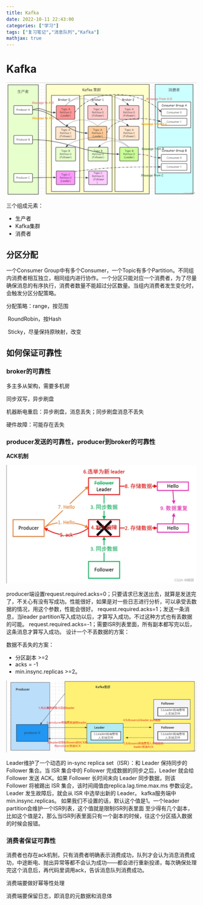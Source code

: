```yaml
---
title: Kafka
date: 2022-10-11 22:43:00
categories: ["学习"]
tags: ["复习笔记","消息队列","Kafka"]
mathjax: true
---
```


# Kafka

![cfa79b30e57548c894fa06ed0bdf3c03](kafka/cfa79b30e57548c894fa06ed0bdf3c03.jpg)

三个组成元素：

- 生产者
- Kafka集群
- 消费者

## 分区分配

一个Consumer Group中有多个Consumer，一个Topic有多个Partition。不同组内消费者相互独立，相同组内进行协作。一个分区只能对应一个消费者，为了尽量确保消息的有序执行，消费者数量不能超过分区数量。当组内消费者发生变化时，会触发分区分配策略。

<!--more-->

分配策略：range，按范围

​					RoundRobin，按Hash

​					Sticky，尽量保持原映射，改变

## 如何保证可靠性

### broker的可靠性

多主多从架构，需要多机房

同步双写，异步刷盘

机器断电重启：异步刷盘，消息丢失；同步刷盘消息不丢失

硬件故障：可能存在丢失

### producer发送的可靠性，producer到broker的可靠性

**ACK机制**

![9715111fbe814854b01de917a3c4632d](kafka/9715111fbe814854b01de917a3c4632d.jpg)

producer端设置request.required.acks=0；只要请求已发送出去，就算是发送完了，不关心有没有写成功。性能很好，如果是对一些日志进行分析，可以承受丢数据的情况，用这个参数，性能会很好。
request.required.acks=1；发送一条消息，当leader partition写入成功以后，才算写入成功。不过这种方式也有丢数据的可能。
request.required.acks=-1；需要ISR列表里面，所有副本都写完以后，这条消息才算写入成功。
设计一个不丢数据的方案：

数据不丢失的方案：

- 分区副本 >=2 
- acks = -1 
- min.insync.replicas >=2。

![5ee45a5558bd4528a47a5a3b82749828](kafka/5ee45a5558bd4528a47a5a3b82749828.jpg)

Leader维护了⼀个动态的 in-sync replica set（ISR）：和 Leader 保持同步的 Follower 集合。当 ISR 集合中的 Follower 完成数据的同步之后，Leader 就会给 Follower 发送 ACK。如果 Follower ⻓时间未向 Leader 同步数据，则该 Follower 将被踢出 ISR 集合，该时间阈值由replica.lag.time.max.ms 参数设定。Leader 发⽣故障后，就会从 ISR 中选举出新的 Leader。
kafka服务端中min.insync.replicas。 如果我们不设置的话，默认这个值是1。一个leader partition会维护一个ISR列表，这个值就是限制ISR列表里面 至少得有几个副本，比如这个值是2，那么当ISR列表里面只有一个副本的时候，往这个分区插入数据的时候会报错。

### 消费者保证可靠性

消费者也存在ack机制，只有消费者明确表示消费成功，队列才会认为消息消费成功，中途断电、抛出异常等都不会认为成功——都会进行重新投递，每次确保处理完这个消息后，再代码里调用ack，告诉消息队列消费成功。

消费端要做好幂等性处理

消费端要保留日志，即消息的元数据和消息体